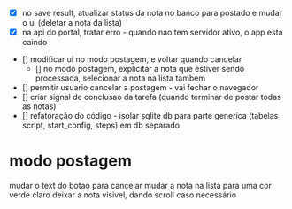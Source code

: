 - [x] no save result, atualizar status da nota no banco para postado e mudar o ui (deletar a nota da lista)
- [x] na api do portal, tratar erro - quando nao tem servidor ativo, o app esta caindo
- [] modificar ui no modo postagem, e voltar quando cancelar
  - [] no modo postagem, explicitar a nota que estiver sendo processada, selecionar a nota na lista tambem
- [] permitir usuario cancelar a postagem - vai fechar o navegador
- [] criar signal de conclusao da tarefa (quando terminar de postar todas as notas)
- [] refatoração do código - isolar sqlite db para parte generica (tabelas script, start_config, steps) em db separado

# modo postagem

mudar o text do botao para cancelar
mudar a nota na lista para uma cor verde claro
deixar a nota visivel, dando scroll caso necessário
